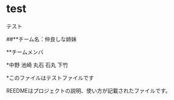 # test
テスト

##**チーム名：仲良しな姉妹

**チームメンバ

*中野
池崎
丸石
石丸
下竹

*このファイルはテストファイルです

REEDMEはプロジェクトの説明、使い方が記載されたファイルです。


